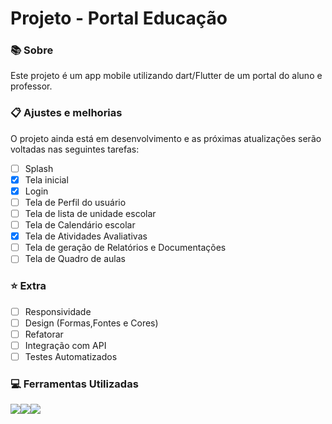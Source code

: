 <h1 align="Left"> Projeto - Portal Educação </h1>

### 📚 Sobre
 <p> Este projeto é um app mobile utilizando dart/Flutter de um portal do aluno e professor.</p>

### 📋 Ajustes e melhorias
<p> O projeto ainda está em desenvolvimento e as próximas atualizações serão voltadas nas seguintes tarefas:</p>

- [ ] Splash
- [x] Tela inicial
- [x] Login
- [ ] Tela de Perfil do usuário
- [ ] Tela de lista de unidade escolar
- [ ] Tela de Calendário escolar
- [x] Tela de Atividades Avaliativas
- [ ] Tela de geração de Relatórios e Documentações
- [ ] Tela de Quadro de aulas

### ⭐ Extra 

- [ ] Responsividade
- [ ] Design (Formas,Fontes e Cores) 
- [ ] Refatorar 
- [ ] Integração com API
- [ ] Testes Automatizados

### 💻 Ferramentas Utilizadas 

<a href="https://code.visualstudio.com"><img src="https://img.shields.io/badge/Visual_Studio_Code-0078D4?style=for-the-badge&logo=visual%20studio%20code&logoColor=white" /></a><a href="https://flutter.dev/?gclid=Cj0KCQjwg_iTBhDrARIsAD3Ib5jnKCKGCVyqtz1967UF35lhmhQTSwFtQ2xr9ad91zUA6VJuGZePzrMaAi7iEALw_wcB&gclsrc=aw.ds"><img src="https://img.shields.io/badge/Flutter-02569B?style=for-the-badge&logo=flutter&logoColor=white" /></a><a href="https://dart.dev/get-dart"><img src="https://img.shields.io/badge/Dart-0175C2?style=for-the-badge&logo=dart&logoColor=white" /></a>
